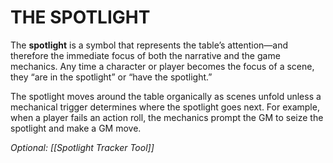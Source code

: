 # THE SPOTLIGHT
The **spotlight** is a symbol that represents the table’s attention—and therefore the immediate focus of both the narrative and the game mechanics. Any time a character or player becomes the focus of a scene, they “are in the spotlight” or “have the spotlight.”  

The spotlight moves around the table organically as scenes unfold unless a mechanical trigger determines where the spotlight goes next. For example, when a player fails an action roll, the mechanics prompt the GM to seize the spotlight and make a GM move.  

*Optional: [[Spotlight Tracker Tool]]*
